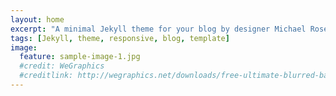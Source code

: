```yaml
---
layout: home
excerpt: "A minimal Jekyll theme for your blog by designer Michael Rose."
tags: [Jekyll, theme, responsive, blog, template]
image:
  feature: sample-image-1.jpg
  #credit: WeGraphics
  #creditlink: http://wegraphics.net/downloads/free-ultimate-blurred-background-pack/
---
```

